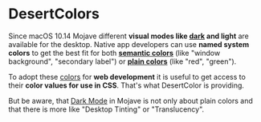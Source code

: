 # DesertColors

Since macOS 10.14 Mojave different **visual modes like [dark](https://developer.apple.com/design/human-interface-guidelines/macos/visual-design/dark-mode/) and light** are available for the desktop. Native app developers can use **named system colors** to get the best fit for both [**semantic colors**](https://developer.apple.com/documentation/appkit/nscolor/ui_element_colors) (like "window background", "secondary label") or [**plain colors**](https://developer.apple.com/documentation/appkit/nscolor/standard_colors) (like "red", "green"). 

To adopt these [colors](https://developer.apple.com/design/human-interface-guidelines/macos/visual-design/color/) for **web development** it is useful to get access to their **color values for use in CSS**. That's what DesertColor is providing.

But be aware, that [Dark Mode](https://developer.apple.com/design/human-interface-guidelines/macos/visual-design/dark-mode/) in Mojave is not only about plain colors and that there is more like "Desktop Tinting" or "Translucency".

